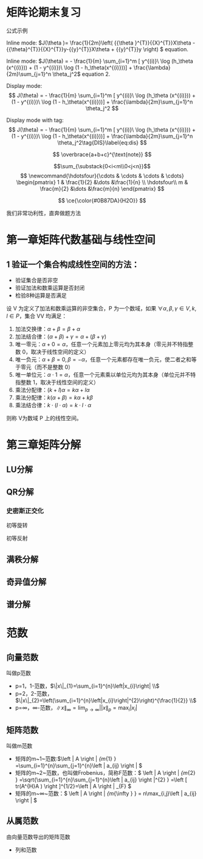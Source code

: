 # 矩阵论期末复习

公式示例

Inline mode: $J(\theta )= \frac{1}{2m}\left( {{\theta }^{T}}{{X}^{T}}X\theta -{{\theta}^{T}}{{X}^{T}}y-{{y}^{T}}X\theta + {{y}^{T}}y \right) $ equation.

Inline mode: $J(\theta) = - \frac{1}{m} \sum_{i=1}^m [ y^{(i)}\ \log (h_\theta (x^{(i)})) + (1 - y^{(i)})\ \log (1 - h_\theta(x^{(i)}))] + \frac{\lambda}{2m}\sum_{j=1}^n \theta_j^2$ equation 2.

Display mode:
$$
J(\theta) = - \frac{1}{m} \sum_{i=1}^m [ y^{(i)}\ \log (h_\theta (x^{(i)})) + (1 - y^{(i)})\ \log (1 - h_\theta(x^{(i)}))] + \frac{\lambda}{2m}\sum_{j=1}^n \theta_j^2
$$


Display mode with tag:
$$
J(\theta) = - \frac{1}{m} \sum_{i=1}^m [ y^{(i)}\ \log (h_\theta (x^{(i)})) + (1 - y^{(i)})\ \log (1 - h_\theta(x^{(i)}))] + \frac{\lambda}{2m}\sum_{j=1}^n \theta_j^2\tag{DIS}\label{eq:dis}
$$

$$
\overbrace{a+b+c}^{\text{note}}
$$



 $$\sum_{\substack{0<i<m\\0<j<n}}$$
$$
\newcommand{\hdotsfour}{\cdots & \cdots & \cdots & \cdots}
\begin{pmatrix}
 1     &  \frac{1}{2}  &\dots  &\frac{1}{n} \\
 \hdotsfour\\
 m     &  \frac{m}{2} &\dots  &\frac{m}{n}
 \end{pmatrix}
$$

$$
\ce{\color{#0B87DA}{H2O}}
$$





我们非常功利性，直奔做题方法



# 第一章矩阵代数基础与线性空间







## 1 验证一个集合构成线性空间的方法：

- 验证集合是否非空
- 验证加法和数乘运算是否封闭
- 检验8种运算是否满足



设 V 为定义了加法和数乘运算的非空集合，P 为一个数域，如果 $∀α,β,γ∈V,k,l∈P$，集合 VV 均满足：

1. 加法交换律：$α+β=β+α$
2. 加法结合律：$(α+β)+γ=α+(β+γ)$
3. 唯一零元：$α+0=α$，任意一个元素加上零元均为其本身（零元并不特指整数 0，取决于线性空间的定义）
4. 唯一负元：$α+β=0,β=−α$，任意一个元素都存在唯一负元，使二者之和等于零元（而不是整数 0）
5. 唯一单位元：$α⋅1=α$，任意一个元素乘以单位元均为其本身（单位元并不特指整数 1，取决于线性空间的定义）
6. 乘法分配律：$(k+l)α=kα+lα$
7. 乘法分配律：$k(α+β)=kα+kβ$
8. 乘法结合律：$k⋅(l⋅α)=k⋅l⋅α$

则称 V为数域 P 上的线性空间。







# 第三章矩阵分解



## LU分解



## QR分解

### 史密斯正交化

初等旋转

初等反射



## 满秩分解



## 奇异值分解



## 谱分解









# 范数

## 向量范数

叫做p范数

- p=1，1-范数，$\|x\|_{1}=\sum_{i=1}^{n}\left|x_{i}\right| \\$
- p=2，2-范数，$\|x\|_{2}=\left(\sum_{i=1}^{n}\left|x_{i}\right|^{2}\right)^{\frac{1}{2}} \\$
- p=∞，∞-范数，$\|x\|_{\infty}=\lim _{p \rightarrow \infty}| | x \|_{p}=\max _{i}\left|x_{i}\right|$





## 矩阵范数

叫做m范数

- 矩阵的m~1~范数:$\left \| A \right \| _{m_{1} } =\sum_{i=1}^{n}\sum_{j=1}^{n}\left | a_{ij}  \right |   $
- 矩阵的m~2~范数，也叫做Frobenius，简称F范数：$ \left \| A \right \| _{m_{2} } =\sqrt{\sum_{i=1}^{n}\sum_{j=1}^{n}\left | a_{ij}  \right |^{2} }  =\left [ tr(A^{H}A ) \right ]^{1/2}=\left \| A \right \|   _{F}   $
- 矩阵的m~∞~范数：$ \left \| A \right \| _{m_{\infty } } =  n\max_{i,j}\left | a_{ij}  \right |  $





## 从属范数

由向量范数导出的矩阵范数

- 列和范数















## 















